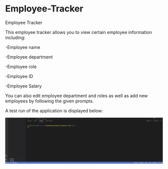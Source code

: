 # Employee-Tracker
Employee Tracker

This employee tracker allows you to view certain employee information including:

-Employee name

-Employee department

-Employee role

-Employee ID

-Employee Salary

You can also edit employee department and roles as well as add new employees by following the given prompts.

A test run of the application is displayed below:

![Alt Text](https://github.com/coryjpiette/Employee-Tracker/blob/main/assets/employee-tracker.gif)
